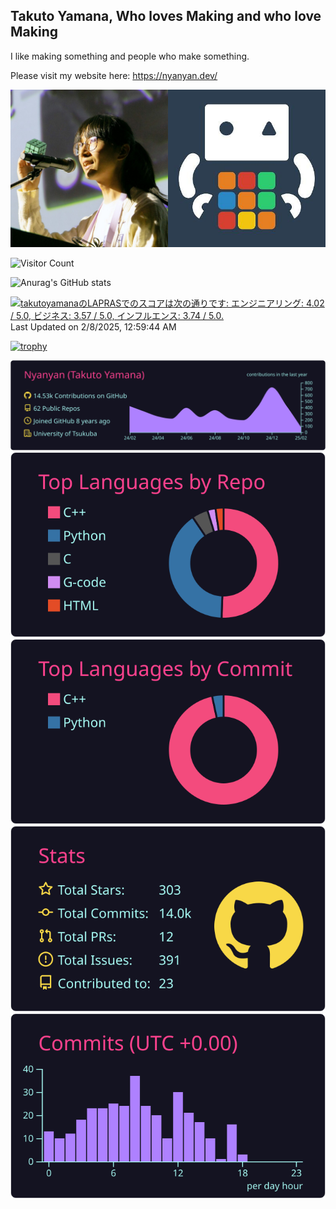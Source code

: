 ## Takuto Yamana, Who loves Making and who love Making

I like making something and people who make something.

Please visit my website here: https://nyanyan.dev/

<img src="image/face.jpg" alt="face" style="width: 50%" /><img src="image/icon.jpg" alt="icon" style="width: 50%" />



![Visitor Count](https://profile-counter.glitch.me/Nyanyan/count.svg)

![Anurag's GitHub stats](https://github-readme-stats.vercel.app/api?username=Nyanyan&show_icons=true&theme=radical)

<!--START_SECTION:lapras-card-->
<p ><a href="https://lapras.com/public/takutoyamana" target="_blank" rel="noopener noreferrer"><img alt="takutoyamanaのLAPRASでのスコアは次の通りです: エンジニアリング: 4.02 / 5.0, ビジネス: 3.57 / 5.0, インフルエンス: 3.74 / 5.0." src="https://lapras-card-generator.vercel.app/api/svg?e=4.02&b=3.57&i=3.74&b1=%23020E27&b2=%230E5593&i1=%23030E21&i2=%231688BF&l=ja" width="400" ></a>  
Last Updated on 2/8/2025, 12:59:44 AM</p>
<!--END_SECTION:lapras-card-->

[![trophy](https://github-profile-trophy.vercel.app/?username=Nyanyan&theme=radical)](https://github.com/ryo-ma/github-profile-trophy)

[![](https://raw.githubusercontent.com/Nyanyan/Nyanyan/master/profile-summary-card-output/radical/0-profile-details.svg)](https://github.com/vn7n24fzkq/github-profile-summary-cards)
[![](https://raw.githubusercontent.com/Nyanyan/Nyanyan/master/profile-summary-card-output/radical/1-repos-per-language.svg)](https://github.com/vn7n24fzkq/github-profile-summary-cards) [![](https://raw.githubusercontent.com/Nyanyan/Nyanyan/master/profile-summary-card-output/radical/2-most-commit-language.svg)](https://github.com/vn7n24fzkq/github-profile-summary-cards)
[![](https://raw.githubusercontent.com/Nyanyan/Nyanyan/master/profile-summary-card-output/radical/3-stats.svg)](https://github.com/vn7n24fzkq/github-profile-summary-cards) [![](https://raw.githubusercontent.com/Nyanyan/Nyanyan/master/profile-summary-card-output/radical/4-productive-time.svg)](https://github.com/vn7n24fzkq/github-profile-summary-cards)
